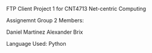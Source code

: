 FTP Client 
Project 1 for CNT4713 Net-centric Computing

Assignemnt Group 2 Members:

Daniel Martinez
Alexander Brix

Language Used: Python
